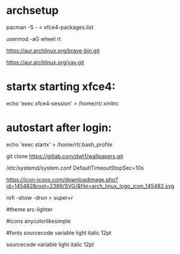 # archsetup

pacman -S - < xfce4-packages.list

usermod -aG wheel rt

https://aur.archlinux.org/brave-bin.git

https://aur.archlinux.org/yay.git

# startx starting xfce4:
echo 'exec xfce4-session' > /home/rt/.xinitrc
# autostart after login:
echo 'exec startx' > /home/rt/.bash_profile

git clone https://gitlab.com/dwt1/wallpapers.git

/etc/systemd/system.conf
DefaultTimeoutStopSec=10s

https://icon-icons.com/downloadimage.php?id=145482&root=2389/SVG/&file=arch_linux_logo_icon_145482.svg

rofi -show -drun > super+r

#theme
arc-lighter

#icons
anycolorlikesimple

#fonts
sourcecode variable light italic 12pt

sourcecode variable light italic 12pt
